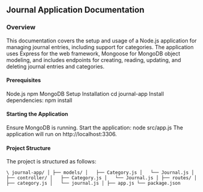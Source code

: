 ## Journal Application Documentation
### Overview
This documentation covers the setup and usage of a Node.js application for managing journal entries, including support for categories. The application uses Express for the web framework, Mongoose for MongoDB object modeling, and includes endpoints for creating, reading, updating, and deleting journal entries and categories.

#### Prerequisites
Node.js 
npm
MongoDB 
Setup
Installation
cd journal-app
Install dependencies:
npm install

#### Starting the Application
Ensure MongoDB is running.
Start the application:
node src/app.js
The application will run on http://localhost:3306.

#### Project Structure
The project is structured as follows:

` \
journal-app/
│
├── models/
│   ├── Category.js
│   └── Journal.js
│
├── controller/
│   ├── Category.js
│   └── Journal.js
│
├── routes/
│   ├── category.js
│   └── journal.js
│
├── app.js
└── package.json `